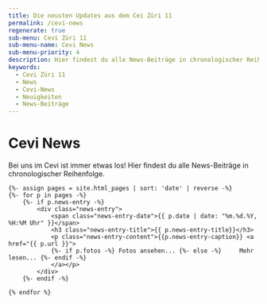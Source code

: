 ```yaml
---
title: Die neusten Updates aus dem Cei Züri 11
permalink: /cevi-news
regenerate: true
sub-menu: Cevi Züri 11
sub-menu-name: Cevi News
sub-menu-priority: 4
description: Hier findest du alle News-Beiträge in chronologischer Reihenfolge.
keywords:
  - Cevi Züri 11
  - News
  - Cevi-News
  - Neuigkeiten
  - News-Beiträge
---
```


# Cevi News

Bei uns im Cevi ist immer etwas los! Hier findest du alle News-Beiträge in chronologischer Reihenfolge.

<div class="news-feed">

    {%- assign pages = site.html_pages | sort: 'date' | reverse -%}
    {%- for p in pages -%}
        {%- if p.news-entry -%}
            <div class="news-entry">
                <span class="news-entry-date">{{ p.date | date: "%m.%d.%Y, %H:%M Uhr" }}</span>
                <h3 class="news-entry-title">{{ p.news-entry-title}}</h3>
                <p class="news-entry-content">{{p.news-entry-caption}} <a href="{{ p.url }}">
                {%- if p.fotos -%} Fotos ansehen... {%- else -%}     Mehr lesen... {%- endif -%}
                </a></p>
            </div>
        {%- endif -%}
    
    {% endfor %}

</div>

